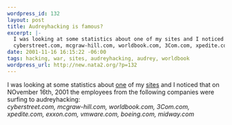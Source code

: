 ```yaml
--- 
wordpress_id: 132
layout: post
title: Audreyhacking is famous?
excerpt: |-
  I was looking at some statistics about one of my sites and I noticed that on NOvember 16th, 2001 the employees from the following companies were surfing to audreyhacking:
  cyberstreet.com, mcgraw-hill.com, worldbook.com, 3Com.com, xpedite.com, exxon.com, vmware.com, boeing.com, midway.com
date: 2001-11-16 16:15:22 -06:00
tags: hacking, war, sites, audreyhacking, audrey, worldbook
wordpress_url: http://new.nata2.org/?p=132
---
```

I was looking at some statistics about <a href="http://www.audreyhacking.com">one</a> of my <a href="http://www.nata2.net">sites</a> and I noticed that on NOvember 16th, 2001 the employees from the following companies were surfing to audreyhacking:<br/>
<i>cyberstreet.com, mcgraw-hill.com, worldbook.com, 3Com.com, xpedite.com, exxon.com, vmware.com, boeing.com, midway.com</i>
